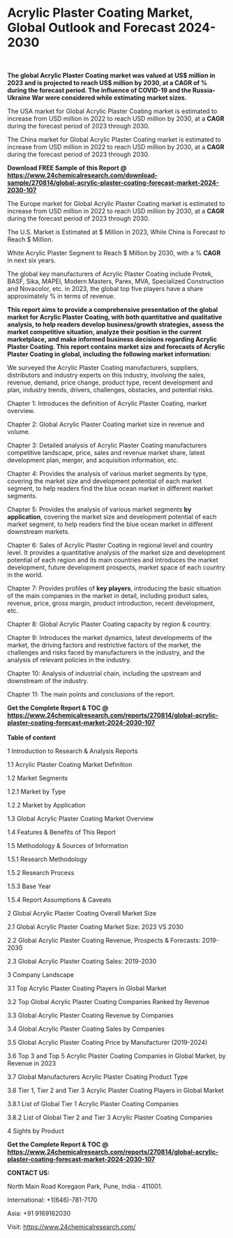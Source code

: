<h1>Acrylic Plaster Coating Market, Global Outlook and Forecast 2024-2030</h1><br/><p><strong>The global Acrylic Plaster Coating market was valued at US$ million in 2023 and is projected to reach US$ million by 2030, at a <strong>CAGR</strong> of % during the forecast period. The influence of COVID-19 and the Russia-Ukraine War were considered while estimating market sizes.</strong></p><p>The USA market for Global Acrylic Plaster Coating market is estimated to increase from USD million in 2022 to reach USD million by 2030, at a <strong>CAGR</strong> during the forecast period of 2023 through 2030.</p><p>The China market for Global Acrylic Plaster Coating market is estimated to increase from USD million in 2022 to reach USD million by 2030, at a <strong>CAGR</strong> during the forecast period of 2023 through 2030.</p><div><b>Download FREE Sample of this Report @ <a href="https://www.24chemicalresearch.com/download-sample/270814/global-acrylic-plaster-coating-forecast-market-2024-2030-107">https://www.24chemicalresearch.com/download-sample/270814/global-acrylic-plaster-coating-forecast-market-2024-2030-107</a></b></div><p>The Europe market for Global Acrylic Plaster Coating market is estimated to increase from USD million in 2022 to reach USD million by 2030, at a <strong>CAGR</strong> during the forecast period of 2023 through 2030.</p><p>The U.S. Market is Estimated at $ Million in 2023, While China is Forecast to Reach $ Million.</p><p>White Acrylic Plaster Segment to Reach $ Million by 2030, with a % <strong>CAGR</strong> in next six years.</p><p>The global key manufacturers of Acrylic Plaster Coating include Protek, BASF, Sika, MAPEI, Modern Masters, Parex, MVA, Specialized Construction and Novacolor, etc. in 2023, the global top five players have a share approximately % in terms of revenue.</p><p><strong>This report aims to provide a comprehensive presentation of the global market for Acrylic Plaster Coating, with both quantitative and qualitative analysis, to help readers develop business/growth strategies, assess the market competitive situation, analyze their position in the current marketplace, and make informed business decisions regarding Acrylic Plaster Coating. This report contains market size and forecasts of Acrylic Plaster Coating in global, including the following market information:</strong></p><p>We surveyed the Acrylic Plaster Coating manufacturers, suppliers, distributors and industry experts on this industry, involving the sales, revenue, demand, price change, product type, recent development and plan, industry trends, drivers, challenges, obstacles, and potential risks.</p><p>Chapter 1: Introduces the definition of Acrylic Plaster Coating, market overview.</p><p>Chapter 2: Global Acrylic Plaster Coating market size in revenue and volume.</p><p>Chapter 3: Detailed analysis of Acrylic Plaster Coating manufacturers competitive landscape, price, sales and revenue market share, latest development plan, merger, and acquisition information, etc.</p><p>Chapter 4: Provides the analysis of various market segments by type, covering the market size and development potential of each market segment, to help readers find the blue ocean market in different market segments.</p><p>Chapter 5: Provides the analysis of various market segments <strong>by application</strong>, covering the market size and development potential of each market segment, to help readers find the blue ocean market in different downstream markets.</p><p>Chapter 6: Sales of Acrylic Plaster Coating in regional level and country level. It provides a quantitative analysis of the market size and development potential of each region and its main countries and introduces the market development, future development prospects, market space of each country in the world.</p><p>Chapter 7: Provides profiles of <strong>key players</strong>, introducing the basic situation of the main companies in the market in detail, including product sales, revenue, price, gross margin, product introduction, recent development, etc.</p><p>Chapter 8: Global Acrylic Plaster Coating capacity by region & country.</p><p>Chapter 9: Introduces the market dynamics, latest developments of the market, the driving factors and restrictive factors of the market, the challenges and risks faced by manufacturers in the industry, and the analysis of relevant policies in the industry.</p><p>Chapter 10: Analysis of industrial chain, including the upstream and downstream of the industry.</p><p>Chapter 11: The main points and conclusions of the report.</p><div><b>Get the Complete Report & TOC @ <a href="https://www.24chemicalresearch.com/reports/270814/global-acrylic-plaster-coating-forecast-market-2024-2030-107">https://www.24chemicalresearch.com/reports/270814/global-acrylic-plaster-coating-forecast-market-2024-2030-107</a></b></div><br><b>Table of content</b><p>1 Introduction to Research & Analysis Reports<br />
 
  1.1 Acrylic Plaster Coating Market Definition<br />
 
  1.2 Market Segments<br />
 
  1.2.1 Market by Type<br />
 
  1.2.2 Market by Application<br />
 
  1.3 Global Acrylic Plaster Coating Market Overview<br />
 
  1.4 Features & Benefits of This Report<br />
 
  1.5 Methodology & Sources of Information<br />
 
  1.5.1 Research Methodology<br />
 
  1.5.2 Research Process<br />
 
  1.5.3 Base Year<br />
 
  1.5.4 Report Assumptions & Caveats<br />
 
 2 Global Acrylic Plaster Coating Overall Market Size<br />
 
  2.1 Global Acrylic Plaster Coating Market Size: 2023 VS 2030<br />
 
  2.2 Global Acrylic Plaster Coating Revenue, Prospects & Forecasts: 2019-2030<br />
 
  2.3 Global Acrylic Plaster Coating Sales: 2019-2030<br />
 
 3 Company Landscape<br />
 
  3.1 Top Acrylic Plaster Coating Players in Global Market<br />
 
  3.2 Top Global Acrylic Plaster Coating Companies Ranked by Revenue<br />
 
  3.3 Global Acrylic Plaster Coating Revenue by Companies<br />
 
  3.4 Global Acrylic Plaster Coating Sales by Companies<br />
 
  3.5 Global Acrylic Plaster Coating Price by Manufacturer (2019-2024)<br />
 
  3.6 Top 3 and Top 5 Acrylic Plaster Coating Companies in Global Market, by Revenue in 2023<br />
 
  3.7 Global Manufacturers Acrylic Plaster Coating Product Type<br />
 
  3.8 Tier 1, Tier 2 and Tier 3 Acrylic Plaster Coating Players in Global Market<br />
 
  3.8.1 List of Global Tier 1 Acrylic Plaster Coating Companies<br />
 
  3.8.2 List of Global Tier 2 and Tier 3 Acrylic Plaster Coating Companies<br />
 
 4 Sights by Product<br><div><b>Get the Complete Report & TOC @ <a href="https://www.24chemicalresearch.com/reports/270814/global-acrylic-plaster-coating-forecast-market-2024-2030-107">https://www.24chemicalresearch.com/reports/270814/global-acrylic-plaster-coating-forecast-market-2024-2030-107</a></b></div></p>
 
 <b>CONTACT US:</b><br>
 
 North Main Road Koregaon Park, Pune, India - 411001.<br/>
 
 International: +1(646)-781-7170<br/>
 
 Asia: +91 9169162030<br/>
 
 Visit: <a href="https://www.24chemicalresearch.com/">https://www.24chemicalresearch.com/</a>
 
 <br>